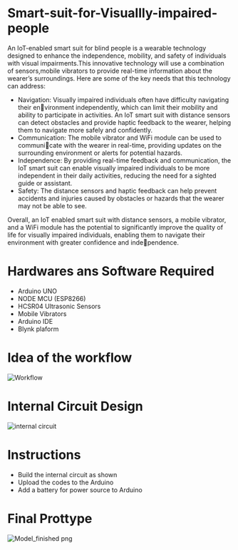 # Smart-suit-for-Visuallly-impaired-people
An IoT-enabled smart suit for blind people is a wearable technology designed to enhance
the independence, mobility, and safety of individuals with visual impairments.This innovative technology will use a combination of sensors,mobile vibrators to provide real-time information about the wearer’s surroundings. Here are some of the key needs that this technology can address:
- Navigation: Visually impaired individuals often have difficulty navigating their environment independently, which can limit their mobility and ability to participate in
activities. An IoT smart suit with distance sensors can detect obstacles and provide
haptic feedback to the wearer, helping them to navigate more safely and confidently.
- Communication: The mobile vibrator and WiFi module can be used to communicate with the wearer in real-time, providing updates on the surrounding environment
or alerts for potential hazards.
- Independence: By providing real-time feedback and communication, the IoT smart
suit can enable visually impaired individuals to be more independent in their daily
activities, reducing the need for a sighted guide or assistant.
- Safety: The distance sensors and haptic feedback can help prevent accidents and
injuries caused by obstacles or hazards that the wearer may not be able to see.

Overall, an IoT enabled smart suit with distance sensors, a mobile vibrator, and a WiFi
module has the potential to significantly improve the quality of life for visually impaired
individuals, enabling them to navigate their environment with greater confidence and independence.

# Hardwares ans Software Required
- Arduino UNO
- NODE MCU (ESP8266)
- HCSR04 Ultrasonic Sensors
- Mobile Vibrators
- Arduino IDE
- Blynk plaform
# Idea of the workflow
![Workflow](https://github.com/Tithli/Smart-suit-for-Visuallly-impaired-people/assets/122496614/a80ea934-d4f7-4d6a-bf79-1194e743184c)
# Internal Circuit Design
![internal circuit](https://github.com/Tithli/Smart-suit-for-Visuallly-impaired-people/assets/122496614/80a767b6-af05-4d4a-b88a-7b6f0724664a)
# Instructions
- Build the internal circuit as shown
- Upload the codes to the Arduino
- Add a battery for power source to Arduino
# Final Prottype
![Model_finished png](https://github.com/Tithli/Smart-suit-for-Visuallly-impaired-people/assets/122496614/b87d25e0-6942-4160-a690-a7c511b021eb)



